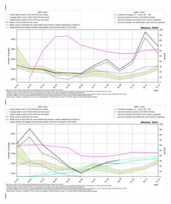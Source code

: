 |![Albania 2020](./covid_toll_ALL/Albania_2020.png) |![Albania 2021](./covid_toll_ALL/Albania_2021.png)|
